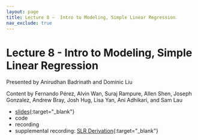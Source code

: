 ```yaml
---
layout: page
title: Lecture 8 –  Intro to Modeling, Simple Linear Regression
nav_exclude: true
---
```


# Lecture 8 -  Intro to Modeling, Simple Linear Regression

Presented by Anirudhan Badrinath and Dominic Liu

Content by Fernando Pérez, Alvin Wan, Suraj Rampure, Allen Shen, Joseph Gonzalez, Andrew Bray, Josh Hug, Lisa Yan, Ani Adhikari, and Sam Lau

- [slides](https://docs.google.com/presentation/d/1O0ywsG7f_iQitSh_GVyhqDXhAYA8HUELubz6iL1c_Oo/edit?usp=sharing){:target="_blank"}
- code
- recording
- supplemental recording: [SLR Derivation](https://youtu.be/HSgdHzq2uqo){:target="_blank"}


<!-- **The Quick Checks for this lecture are not yet ready to be released; please check back later.** A reminder – the right column of the table below contains _Quick Checks_. These are **not** required but suggested to help you check your understanding.

<table>
<colgroup>
<col style="width: 25%" />
<col style="width: 25%" />
<col style="width: 25%" />
</colgroup>
<thead>
<tr class="header">
<th></th>
<th>Video</th>
<th>Quick Check</th>
</tr>
</thead>
<tbody>
<tr>
<td><strong>8.1</strong> <br>Introduction</td>
<td><iframe width="300" height="300" height src="https://youtube.com/embed/XR9NzKF-I_U" frameborder="0" allow="accelerometer; autoplay; encrypted-media; gyroscope; picture-in-picture" allowfullscreen></iframe></td>
<td></td>
</tr>
<tr>
<td><strong>8.2</strong> <br>Motivation</td>
<td><iframe width="300" height="300" height src="https://youtube.com/embed/EQSvbsTuuUs" frameborder="0" allow="accelerometer; autoplay; encrypted-media; gyroscope; picture-in-picture" allowfullscreen></iframe></td>
<td><a href="https://forms.gle/LUG5kwmSNFGdJkUF6" target="\_blank">8.2</a></td>
</tr>
<tr>
<td><strong>8.3</strong> <br>Terminology</td>
<td><iframe width="300" height="300" height src="https://youtube.com/embed/5H17R49cdxQ" frameborder="0" allow="accelerometer; autoplay; encrypted-media; gyroscope; picture-in-picture" allowfullscreen></iframe></td>
<td><a href="" target="\_blank">8.3</a></td>
</tr>
<tr>
<td><strong>8.4</strong> <br>Creating Tables</td>
<td><iframe width="300" height="300" height src="https://www.youtube.com/embed/QAABu0CoO38" frameborder="0" allow="accelerometer; autoplay; encrypted-media; gyroscope; picture-in-picture" allowfullscreen></iframe></td>
<td><a href="" target="\_blank">8.4</a></td>
</tr>
<tr>
<td><strong>8.5</strong> <br>Querying Rows</td>
<td><iframe width="300" height="300" height src="https://www.youtube.com/embed/Aw69PRyFUto" frameborder="0" allow="accelerometer; autoplay; encrypted-media; gyroscope; picture-in-picture" allowfullscreen></iframe></td>
<td><a href="https://forms.gle/nMEo7ZdvxHNf3JAx5" target="\_blank">8.5</a></td>
</tr>
<tr>
<td><strong>8.6</strong> <br>Querying Groups</td>
<td><iframe width="300" height="300" height src="https://www.youtube.com/embed/WsyA75ppEAU" frameborder="0" allow="accelerometer; autoplay; encrypted-media; gyroscope; picture-in-picture" allowfullscreen></iframe></td>
<td><a href="" target="\_blank">8.6</a></td>
</tr>
<tr>
<td><strong>8.7</strong> <br>Practice</td>
<td><iframe width="300" height="300" height src="https://youtube.com/embed/LKyJWkGo8d0" frameborder="0" allow="accelerometer; autoplay; encrypted-media; gyroscope; picture-in-picture" allowfullscreen></iframe></td>
<td><a href="" target="\_blank">8.7</a></td>
</tr>
<tr>
<td><strong>8.8</strong> <br>Conclusion</td>
<td><iframe width="300" height="300" height src="https://www.youtube.com/embed/CE8QcsBkwFs" frameborder="0" allow="accelerometer; autoplay; encrypted-media; gyroscope; picture-in-picture" allowfullscreen></iframe></td>
<td><a href="" target="\_blank">8.8</a></td>
</tr>
-->
